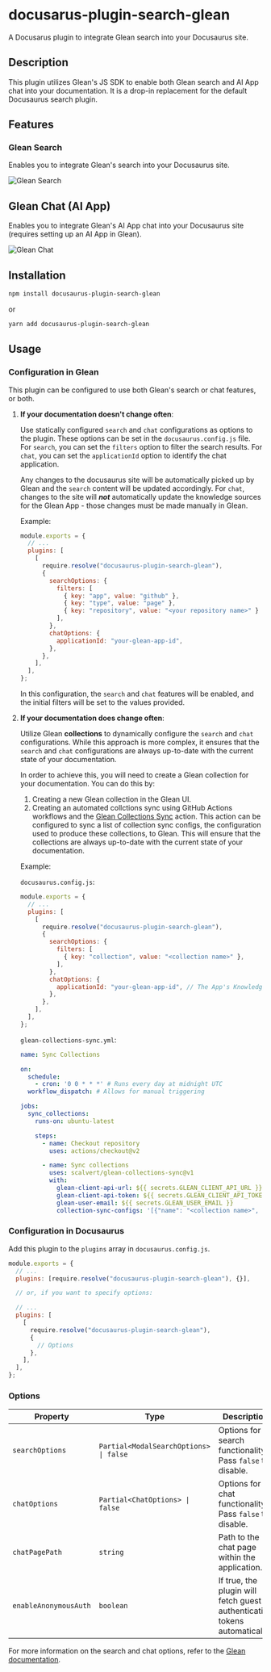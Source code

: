 # docusarus-plugin-search-glean

A Docusarus plugin to integrate Glean search into your Docusaurus site.

## Description

This plugin utilizes Glean's JS SDK to enable both Glean search and AI App chat into your documentation. It is a drop-in replacement for the default Docusaurus search plugin.

## Features

### Glean Search

Enables you to integrate Glean's search into your Docusaurus site.

![Glean Search](./img/glean-search.png)

## Glean Chat (AI App)

Enables you to integrate Glean's AI App chat into your Docusaurus site (requires setting up an AI App in Glean).

![Glean Chat](./img/glean-chat.png)

## Installation

```bash
npm install docusaurus-plugin-search-glean
```

or

```bash
yarn add docusaurus-plugin-search-glean
```

## Usage

### Configuration in Glean

This plugin can be configured to use both Glean's search or chat features, or both.

1. **If your documentation doesn't change often**:

    Use statically configured `search` and `chat` configurations as options to the plugin. These options can be set in the `docusaurus.config.js` file. For `search`, you can set the `filters` option to filter the search results. For `chat`, you can set the `applicationId` option to identify the chat application.

    Any changes to the docusaurus site will be automatically picked up by Glean and the `search` content will be updated accordingly. For `chat`, changes to the site will ***not*** automatically update the knowledge sources for the Glean App - those changes must be made manually in Glean.

    Example:

    ```js
    module.exports = {
      // ...
      plugins: [
        [
          require.resolve("docusaurus-plugin-search-glean"),
          {
            searchOptions: {
              filters: [
                { key: "app", value: "github" },
                { key: "type", value: "page" },
                { key: "repository", value: "<your repository name>" }
              ],
            },
            chatOptions: {
              applicationId: "your-glean-app-id",
            },
          },
        ],
      ],
    };
    ```

    In this configuration, the `search` and `chat` features will be enabled, and the initial filters will be set to the values provided.

2. **If your documentation does change often**:

    Utilize Glean **collections** to dynamically configure the `search` and `chat` configurations. While this approach is more complex, it ensures that the `search` and `chat` configurations are always up-to-date with the current state of your documentation.

    In order to achieve this, you will need to create a Glean collection for your documentation. You can do this by:

    1. Creating a new Glean collection in the Glean UI.
    2. Creating an automated collctions sync using GitHub Actions workflows and the [Glean Collections Sync](https://github.com/scalvert/glean-collections-sync) action. This action can be configured to sync a list of collection sync configs, the configuration used to produce these collections, to Glean. This will ensure that the collections are always up-to-date with the current state of your documentation.

    Example:

    `docusaurus.config.js`:

    ```js
    module.exports = {
      // ...
      plugins: [
        [
          require.resolve("docusaurus-plugin-search-glean"),
          {
            searchOptions: {
              filters: [
                { key: "collection", value: "<collection name>" },
              ],
            },
            chatOptions: {
              applicationId: "your-glean-app-id", // The App's Knowledge Sources should be configured to use the collection
            },
          },
        ],
      ],
    };
    ```

    `glean-collections-sync.yml`:

    ```yml
    name: Sync Collections

    on:
      schedule:
        - cron: '0 0 * * *' # Runs every day at midnight UTC
      workflow_dispatch: # Allows for manual triggering

    jobs:
      sync_collections:
        runs-on: ubuntu-latest

        steps:
          - name: Checkout repository
            uses: actions/checkout@v2

          - name: Sync collections
            uses: scalvert/glean-collections-sync@v1
            with:
              glean-client-api-url: ${{ secrets.GLEAN_CLIENT_API_URL }}
              glean-client-api-token: ${{ secrets.GLEAN_CLIENT_API_TOKEN }}
              glean-user-email: ${{ secrets.GLEAN_USER_EMAIL }}
              collection-sync-configs: '[{"name": "<collection name>", "query": "<collection query>", "filters": "<collection filters>"}]'
      ```


### Configuration in Docusaurus

Add this plugin to the `plugins` array in `docusaurus.config.js`.

```js
module.exports = {
  // ...
  plugins: [require.resolve("docusaurus-plugin-search-glean"), {}],

  // or, if you want to specify options:

  // ...
  plugins: [
    [
      require.resolve("docusaurus-plugin-search-glean"),
      {
        // Options
      },
    ],
  ],
};
```

### Options

| Property        | Type                                   | Description                                                |
| --------------- | -------------------------------------- | ---------------------------------------------------------- |
| `searchOptions` | `Partial<ModalSearchOptions> \| false` | Options for search functionality. Pass `false` to disable. |
| `chatOptions`   | `Partial<ChatOptions> \| false`        | Options for chat functionality. Pass `false` to disable.   |
| `chatPagePath`  | `string`                               | Path to the chat page within the application.              |
| `enableAnonymousAuth` | `boolean` | If true, the plugin will fetch guest authentication tokens automatically. |

For more information on the search and chat options, refer to the [Glean documentation](https://developers.glean.com/docs/browser_api/).